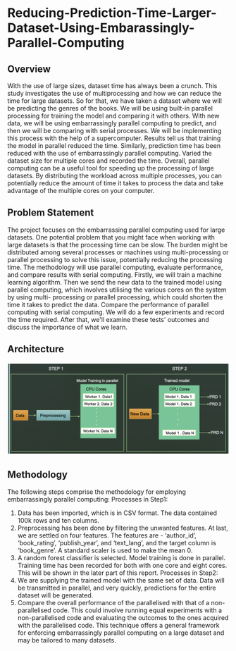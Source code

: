 # Reducing-Prediction-Time-Larger-Dataset-Using-Embarassingly-Parallel-Computing

## Overview
With the use of large sizes, dataset time has always been a crunch. This study investigates the use of multiprocessing and how we can reduce the time for large datasets. So for that, we have taken a dataset where we will be predicting the genres of the books. We will be using built-in parallel processing for training the model and comparing it with others. With new data, we will be using embarrassingly parallel computing to predict, and then we will be comparing with serial processes. We will be implementing this process with the help of a supercomputer. Results tell us that training the model in parallel reduced the time. Similarly, prediction time has been reduced with the use of embarrassingly parallel computing. Varied the dataset size for multiple cores and recorded the time.
Overall, parallel computing can be a useful tool for speeding up the processing of large datasets. By distributing the workload across multiple processes, you can potentially reduce the amount of time it takes to process the data and take advantage of the multiple cores on your computer.

## Problem Statement
The project focuses on the embarrassing parallel computing used for large datasets. One potential problem that you might face when working with large datasets is that the processing time can be slow. The burden might be distributed among several processes or machines using multi-processing or parallel processing to solve this issue, potentially reducing the processing time. The methodology will use parallel computing, evaluate performance, and compare results with serial computing.
Firstly, we will train a machine learning algorithm. Then we send the new data to the trained model using parallel computing, which involves utilising the various cores on the system by using multi- processing or parallel processing, which could shorten the time it takes to predict the data.
Compare the performance of parallel computing with serial computing. We will do a few experiments and record the time required. After that, we'll examine these tests' outcomes and discuss the importance of what we learn.

## Architecture

![alt text](images/Arc.png)

## Methodology

The following steps comprise the methodology for employing embarrassingly parallel computing:
Processes in Step1:
1. Data has been imported, which is in CSV format. The data contained 100k rows and ten columns.
2. Preprocessing has been done by filtering the unwanted features. At last, we are settled on four features. The features are - ‘author_id’, ‘book_rating’, ‘publish_year’, and ‘text_lang’, and the target column is ‘book_genre’. A standard scaler is used to make the mean 0.
3. A random forest classifier is selected. Model training is done in parallel. Training time has been recorded for both with one core and eight cores. This will be shown in the later part of this report.
Processes in Step2:
1. We are supplying the trained model with the same set of data. Data will be transmitted in parallel, and very quickly, predictions for the entire dataset will be generated.
2. Compare the overall performance of the parallelised with that of a non-parallelised code. This could involve running equal experiments with a non-parallelised code and evaluating the outcomes to the ones acquired with the parallelised code.
This technique offers a general framework for enforcing embarrassingly parallel computing on a large dataset and may be tailored to many datasets.


